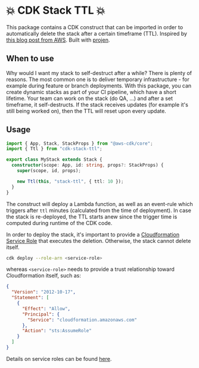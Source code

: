# 💥 CDK Stack TTL 💥

This package contains a CDK construct that can be imported in order to automatically delete the stack after a certain timeframe (TTL). Inspired by [this blog post from AWS](https://aws.amazon.com/blogs/infrastructure-and-automation/scheduling-automatic-deletion-of-aws-cloudformation-stacks/). Built with [projen](https://github.com/projen/projen).

## When to use

Why would I want my stack to self-destruct after a while? There is plenty of reasons. The most common one is to deliver temporary infrastructure - for example during feature or branch deployments. With this package, you can create dynamic stacks as part of your CI pipeline, which have a short lifetime. Your team can work on the stack (do QA, ...) and after a set timeframe, it self-destructs. If the stack receives updates (for example it's still being worked on), then the TTL will reset upon every update.

## Usage

```typescript
import { App, Stack, StackProps } from "@aws-cdk/core";
import { Ttl } from "cdk-stack-ttl";

export class MyStack extends Stack {
  constructor(scope: App, id: string, props?: StackProps) {
    super(scope, id, props);

    new Ttl(this, "stack-ttl", { ttl: 10 });
  }
}
```

The construct will deploy a Lambda function, as well as an event-rule which triggers after `ttl` minutes (calculated from the time of deployment). In case the stack is re-deployed, the TTL starts anew since the trigger time is computed during runtime of the CDK code.

In order to deploy the stack, it's important to provide a [Cloudformation Service Role](https://docs.aws.amazon.com/AWSCloudFormation/latest/UserGuide/using-iam-servicerole.html) that executes the deletion. Otherwise, the stack cannot delete itself.

```bash
cdk deploy --role-arn <service-role>
```

whereas `<service-role>` needs to provide a trust relationship toward Cloudformation itself, such as:

```json
{
  "Version": "2012-10-17",
  "Statement": [
    {
      "Effect": "Allow",
      "Principal": {
        "Service": "cloudformation.amazonaws.com"
      },
      "Action": "sts:AssumeRole"
    }
  ]
}
```

Details on service roles can be found [here](https://docs.aws.amazon.com/AWSCloudFormation/latest/UserGuide/using-iam-servicerole.html).
